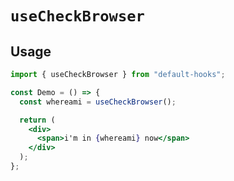# `useCheckBrowser`

## Usage

```jsx
import { useCheckBrowser } from "default-hooks";

const Demo = () => {
  const whereami = useCheckBrowser();

  return (
    <div>
      <span>i'm in {whereami} now</span>
    </div>
  );
};
```
